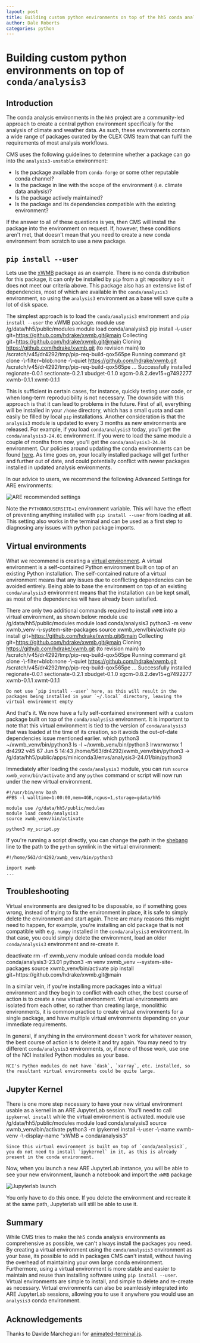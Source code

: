 ```yaml
---
layout: post
title: Building custom python environments on top of the hh5 conda analysis environments
author: Dale Roberts
categories: python
---
```

<script src="https://cdn.jsdelivr.net/gh/atteggiani/animated-terminal/animated-terminal.min.js" defer></script>

# Building custom python environments on top of `conda/analysis3`

## Introduction

The conda analysis environments in the `hh5` project are a community-led approach to create a central 
python environment specifically for the analysis of climate and weather data. As such, these environments
contain a wide range of packages curated by the CLEX CMS team that can fulfil the requirements of most 
analysis workflows. 

CMS uses the following guidelines to determine whether a package can go into the `analysis3-unstable`
environment:
 * Is the package available from `conda-forge` or some other reputable conda channel?
 * Is the package in line with the scope of the environment (i.e. climate data analysis)?
 * Is the package actively maintained?
 * Is the package and its dependencies compatible with the existing environment?

If the answer to all of these questions is yes, then CMS will install the package into the environment on request. If, however, these conditions aren't met, that doesn't mean that you need to create a new conda environment
from scratch to use a new package. 

## `pip install --user`

Lets use the [xWMB](https://github.com/hdrake/xwmb) package as an example.
There is no conda distribution for this package, it can only be installed by `pip` from a git repository so it does not meet our criteria above. This
package also has an extensive list of dependencies, most of which are available in the `conda/analysis3` environment, so using the `analysis3` 
environment as a base will save quite a lot of disk space.
 
The simplest approach is to load the `conda/analysis3` environment and `pip install --user` the xWMB package.
<terminal-window typingDelay=30 lineDelay=200>
    <terminal-line data="input">module use /g/data/hh5/public/modules</terminal-line>
    <terminal-line data="input">module load conda/analysis3</terminal-line>
    <terminal-line data="input">pip install -\\\-user git+https://github.com/hdrake/xwmb.git@main</terminal-line>
    <terminal-line>Collecting git+https://github.com/hdrake/xwmb.git@main</terminal-line>
    <terminal-line>  Cloning https://github.com/hdrake/xwmb.git (to revision main) to /scratch/v45/dr4292/tmp/pip-req-build-qox565pe</terminal-line>
    <terminal-line>  Running command git clone -\\\-filter=blob:none -\\\-quiet https://github.com/hdrake/xwmb.git /scratch/v45/dr4292/tmp/pip-req-build-qox565pe</terminal-line>
    <terminal-line>  ...</terminal-line>
    <terminal-line>Successfully installed regionate-0.0.1 sectionate-0.2.1 xbudget-0.1.0 xgcm-0.8.2.dev15+g7492277 xwmb-0.1.1 xwmt-0.1.1</terminal-line>
</terminal-window>

This is sufficient in certain cases, for instance, quickly testing user code, or when long-term
reproducibility is not necessary. The downside with this approach is that it can lead to problems in the future. First of all, everything will be installed in your `/home` directory, which has a small quota and can easily be filled by local `pip` installations. Another consideration is that the `analysis3` module
is updated to every 3 months as new environments are released. For example, if you load `conda/analysis3` today,
you'll get the `conda/analysis3-24.01` environment. If you were to load the same module a couple of months from
now, you'll get the `conda/analysis3-24.04` environment. Our policies around updating the conda environments
can be found [here](https://climate-cms.org/cms-wiki/services/services-conda.html). As time goes on, your
locally installed package will get further and further out of date, and could potentially conflict with newer
packages installed in updated analysis environments.

In our advice to users, we recommend the following Advanced Settings for ARE environments:

![ARE recommended settings](../images/ARE-recommended.PNG "ARE recommended JupyterLab settings")

Note the `PYTHONNOUSERSITE=1` environment variable. This will have the effect of preventing anything installed with `pip install --user` from loading at all. This setting also works in the terminal and can be used as a first step to diagnosing any issues with python package imports.

## Virtual environments
What we recommend is creating a [virtual environment](https://docs.python.org/3/library/venv.html). A virtual environment is a self-contained Python
environment built on top of an existing Python installation. The self-contained
nature of a virtual environment means that any issues due to conflicting 
dependencies can be avoided entirely. Being able to base the environment on top of
an existing `conda/analysis3` environment means that the installation can be kept
small, as most of the dependencies will have already been satisfied. 

There are only two additional commands required to install `xWMB` into a virtual environment, as shown below:
<terminal-window typingDelay=30 lineDelay=200>
    <terminal-line data="input">module use /g/data/hh5/public/modules</terminal-line>
    <terminal-line data="input">module load conda/analysis3</terminal-line>
    <terminal-line data="input">python3 -m venv xwmb_venv -\\\-system-site-packages</terminal-line>
    <terminal-line data="input">source xwmb_venv/bin/activate</terminal-line>
    <terminal-line data="input" inputChar="(xwmb_venv) $">pip install git+https://github.com/hdrake/xwmb.git@main</terminal-line>
    <terminal-line>Collecting git+https://github.com/hdrake/xwmb.git@main</terminal-line>
    <terminal-line>  Cloning https://github.com/hdrake/xwmb.git (to revision main) to /scratch/v45/dr4292/tmp/pip-req-build-qox565pe</terminal-line>
    <terminal-line>  Running command git clone -\\\-filter=blob:none -\\\-quiet https://github.com/hdrake/xwmb.git /scratch/v45/dr4292/tmp/pip-req-build-qox565pe</terminal-line>
    <terminal-line>  ...</terminal-line>
    <terminal-line>Successfully installed regionate-0.0.1 sectionate-0.2.1 xbudget-0.1.0 xgcm-0.8.2.dev15+g7492277 xwmb-0.1.1 xwmt-0.1.1</terminal-line>
</terminal-window>
```{warning}
Do not use `pip install --user` here, as this will result in the packages being installed in your `~/.local` directory, leaving the virtual environment empty
```

And that's it. We now have a fully self-contained environment with a custom 
package built on top of the `conda/analysis3` environment. It is important to note
that this virtual environment is tied to the version of `conda/analysis3` that was loaded
at the time of its creation, so it avoids the out-of-date dependencies issue mentioned earlier.
<terminal-window typingDelay=30 lineDelay=200>
    <terminal-line data="input" inputChar="(xwmb_venv) $">which python3</terminal-line>
    <terminal-line>~/xwmb_venv/bin/python3</terminal-line>
    <terminal-line data="input" inputChar="(xwmb_venv) $">ls -l ~/xwmb_venv/bin/python3</terminal-line>
    <terminal-line>lrwxrwxrwx 1 dr4292 v45 67 Jun  5 14:43 /home/563/dr4292/xwmb_venv/bin/python3 -> /g/data/hh5/public/apps/miniconda3/envs/analysis3-24.01/bin/python3</terminal-line>
</terminal-window>

Immediately after loading the `conda/analysis3` module, you can run
`source xwmb_venv/bin/activate` and any `python` command or script will now run under the new virtual environment.
```
#!/usr/bin/env bash
#PBS -l walltime=1:00:00,mem=4GB,ncpus=1,storage=gdata/hh5

module use /g/data/hh5/public/modules
module load conda/analysis3
source xwmb_venv/bin/activate

python3 my_script.py
```

 If you're running a script directly, you can
change the path in the [shebang](https://en.wikipedia.org/wiki/Shebang_(Unix)) line to the path to the `python` symlink in the virtual environment:
```
#!/home/563/dr4292/xwmb_venv/bin/python3

import xwmb
...
```

## Troubleshooting
Virtual environments are designed to be disposable, so if something goes wrong, instead of trying
to fix the environment in place, it is safe to simply delete the environment and start again.
There are many reasons this might need to happen, for example, you're installing an old
package that is not compatible with e.g. `numpy` installed in the `conda/analysis3` environment.
In that case, you could simply delete the environment, load an older `conda/analysis3` environment
and re-create it.

<terminal-window typingDelay=30 lineDelay=200>
    <terminal-line data="input" inputChar="(xwmb_venv) $">deactivate</terminal-line>
    <terminal-line data="input">rm -rf xwmb_venv</terminal-line>
    <terminal-line data="input">module unload conda</terminal-line>
    <terminal-line data="input">module load conda/analysis3-23.01</terminal-line>
    <terminal-line data="input">python3 -m venv xwmb_venv --system-site-packages</terminal-line>
    <terminal-line data="input">source xwmb_venv/bin/activate</terminal-line>
    <terminal-line data="input" inputChar="(xwmb_venv) $">pip install git+https://github.com/hdrake/xwmb.git@main</terminal-line>
</terminal-window>

In a similar vein, if you're installing more packages into a virtual environment and they
begin to conflict with each other, the best course of action is to create a new virtual environment.
Virtual environments are isolated from each other, so rather than creating large, monolithic 
environments, it is common practice to create virtual environments for a single package, and have
multiple virtual environments depending on your immediate requirements.

In general, if anything in the environment doesn't work for whatever reason, the best course of action
is to delete it and try again. You may need to try different `conda/analysis3` environments, or, if none of those
work, use one of the NCI installed Python modules as your base. 
```{note}
NCI's Python modules do not have `dask`, `xarray`, etc. installed, so the resultant virtual environments could be quite large.
```


## Jupyter Kernel
There is one more step necessary to have your new virtual environment usable as a kernel in an ARE JupyterLab session. 
You'll need to call `ipykernel install` while the virtual environment is activated.
<terminal-window typingDelay=30 lineDelay=200>
    <terminal-line data="input">module use /g/data/hh5/public/modules</terminal-line>
    <terminal-line data="input">module load conda/analysis3</terminal-line>
    <terminal-line data="input">source xwmb_venv/bin/activate</terminal-line>
    <terminal-line data="input" inputChar="(xwmb_venv) $">python3 -m ipykernel install -\\\-user -\\\-name xwmb-venv -\\\-display-name "xWMB + conda/analysis3"</terminal-line>
</terminal-window>

```{note}
Since this virtual environment is built on top of `conda/analysis3`, you do not need to install `ipykernel` in it, as this is already present in the conda environment. 
```

Now, when
you launch a new ARE JupyterLab instance, you will be able to see your new environment,
launch a notebook and import the `xWMB` package

![Jupyterlab launch](../images/notebook_virtualenv_launch.gif)

You only have to do this once. If you delete the environment and recreate it at the same path,
Jupyterlab will still be able to use it.

## Summary

While CMS tries to make the `hh5` conda analysis environments as comprehensive as possible, we can't
always install the packages you need. By creating a virtual environment using the `conda/analysis3` 
environment as your base,
its possible to add in packages CMS can't install, without having the overhead of maintaining
your own large conda environment. Furthermore, using a virtual environment  is more stable and easier to maintain and reuse than installing software using `pip install --user`. Virtual environments are simple to
install, and simple to delete and re-create as necessary. Virtual environments can also be seamlessly integrated into
ARE JupyterLab sessions, allowing you to use it anywhere you would use an `analysis3` conda environment.


## Acknowledgements
Thanks to Davide Marchegiani for [animated-terminal.js](https://github.com/atteggiani/animated-terminal.js).